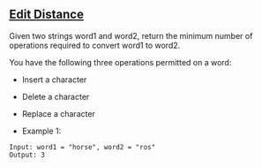 ## [Edit Distance](https://leetcode.com/problems/edit-distance/)

Given two strings word1 and word2, return the minimum number of operations required to convert word1 to word2.

You have the following three operations permitted on a word:

- Insert a character
- Delete a character
- Replace a character

- Example 1:
```
Input: word1 = "horse", word2 = "ros"
Output: 3
```
